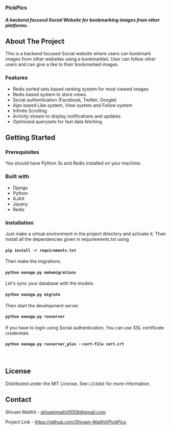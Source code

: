 ### PickPics
##### A backend focused Social Website for bookmarking images from other platforms.

## About The Project
This is a backend focused Social website where users can bookmark images from other websites using a bookmarklet.  User can follow other users and  can give a like to their bookmarked images. 

### Features
* Redis sorted sets based ranking system for most viewed images
* Redis based system to store views.
* Social authentication (Facebook, Twitter, Google)
* Ajax based Like system, View system and Follow system
* Infinite Scrolling 
* Activity stream to display notifications and updates
* Optimized querysets for fast data fetching 

## Getting Started

### Prerequisites
You should have Python 3x and Redis installed on your machine.

### Built with
* Django
* Python
* AJAX
* Jquery
* Redis

### Installation
Just make a virtual environment in the project directory and activate it.
Then install all the dependencies given in requirements.txt using
#### `pip install -r requirements.txt` 

Then make the migrations.
####  `python manage.py makemigrations`

Let's sync your database with the models.
#### `python manage.py migrate`

Then start the development server.
#### `python manage.py runserver`

If you have to login using Social authentication, You can use SSL  certificate credentials
#### `python manage.py runserver_plus --cert-file cert.crt`
<br/>

## License
Distributed under the MIT License. See `LICENSE` for more information.

## Contact
Shivam Maithil - shivammaithil1008@gmail.com

Project Link - https://github.com/Shivam-Maithil/PickPics
